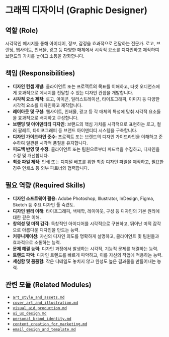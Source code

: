 # 그래픽 디자이너 (Graphic Designer)

## 역할 (Role)

시각적인 메시지를 통해 아이디어, 정보, 감정을 효과적으로 전달하는 전문가. 로고, 브랜딩, 웹사이트, 인쇄물, 광고 등 다양한 매체에서 시각적 요소를 디자인하고 제작하여 브랜드의 가치를 높이고 소통을 강화합니다.

## 책임 (Responsibilities)

* **디자인 컨셉 개발:** 클라이언트 또는 프로젝트의 목표를 이해하고, 타겟 오디언스에게 효과적으로 메시지를 전달할 수 있는 디자인 컨셉을 개발합니다.
* **시각적 요소 제작:** 로고, 아이콘, 일러스트레이션, 타이포그래피, 이미지 등 다양한 시각적 요소를 디자인하고 제작합니다.
* **레이아웃 및 구성:** 웹사이트, 인쇄물, 광고 등 각 매체의 특성에 맞춰 시각적 요소들을 효과적으로 배치하고 구성합니다.
* **브랜딩 및 아이덴티티 디자인:** 브랜드의 핵심 가치를 시각적으로 표현하는 로고, 컬러 팔레트, 타이포그래피 등 브랜드 아이덴티티 시스템을 구축합니다.
* **디자인 가이드라인 준수:** 프로젝트 또는 브랜드의 디자인 가이드라인을 이해하고 준수하여 일관된 시각적 품질을 유지합니다.
* **피드백 반영 및 수정:** 클라이언트 또는 팀원으로부터 피드백을 수집하고, 디자인을 수정 및 개선합니다.
* **최종 파일 제작:** 인쇄 또는 디지털 배포를 위한 최종 디자인 파일을 제작하고, 필요한 경우 인쇄소 등 외부 파트너와 협력합니다.

## 필요 역량 (Required Skills)

* **디자인 소프트웨어 활용:** Adobe Photoshop, Illustrator, InDesign, Figma, Sketch 등 주요 디자인 툴 숙련도.
* **디자인 원리 이해:** 타이포그래피, 색채학, 레이아웃, 구성 등 디자인의 기본 원리에 대한 깊은 이해.
* **창의성 및 미적 감각:** 독창적인 아이디어를 시각적으로 구현하고, 뛰어난 미적 감각으로 아름다운 디자인을 만드는 능력.
* **커뮤니케이션:** 자신의 디자인 의도를 명확하게 설명하고, 클라이언트 및 팀원들과 효과적으로 소통하는 능력.
* **문제 해결 능력:** 디자인 과정에서 발생하는 시각적, 기능적 문제를 해결하는 능력.
* **트렌드 파악:** 디자인 트렌드를 빠르게 파악하고, 이를 자신의 작업에 적용하는 능력.
* **세심함 및 꼼꼼함:** 작은 디테일도 놓치지 않고 완성도 높은 결과물을 만들어내는 능력.

## 관련 모듈 (Related Modules)

* [`art_style_and_assets.md`](../modules/art_style_and_assets.md)
* [`cover_art_and_illustration.md`](../modules/cover_art_and_illustration.md)
* [`visual_aid_production.md`](../modules/visual_aid_production.md)
* [`ui_ux_design.md`](../modules/ui_ux_design.md)
* [`personal_brand_identity.md`](../modules/personal_brand_identity.md)
* [`content_creation_for_marketing.md`](../modules/content_creation_for_marketing.md)
* [`email_design_and_template.md`](../modules/email_design_and_template.md)
